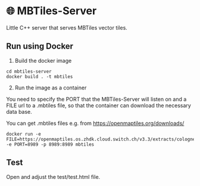 # 🌐 MBTiles-Server
Little C++ server that serves MBTiles vector tiles.

## Run using Docker

1. Build the docker image

```
cd mbtiles-server
docker build . -t mbtiles
```

2. Run the image as a container

You need to specify the PORT that the MBTiles-Server will listen on and a FILE url to a .mbtiles file,
so that the container can download the necessary data base.

You can get .mbtiles files e.g. from https://openmaptiles.org/downloads/

```
docker run -e FILE=https://openmaptiles.os.zhdk.cloud.switch.ch/v3.3/extracts/cologne_germany.mbtiles -e PORT=8989 -p 8989:8989 mbtiles
```

## Test

Open and adjust the test/test.html file.
